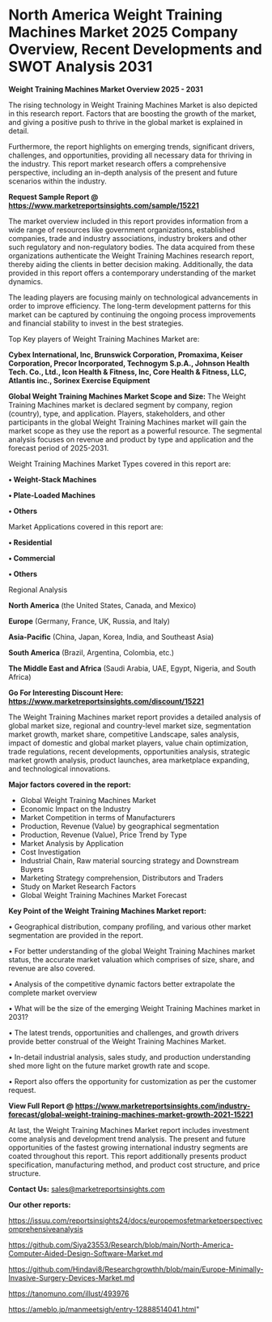 # North America Weight Training Machines Market 2025 Company Overview, Recent Developments and SWOT Analysis 2031

<Strong> Weight Training Machines Market Overview 2025 - 2031</strong>

The rising technology in Weight Training Machines Market is also depicted in this research report. Factors that are boosting the growth of the market, and giving a positive push to thrive in the global market is explained in detail.

Furthermore, the report highlights on emerging trends, significant drivers, challenges, and opportunities, providing all necessary data for thriving in the industry. This report market research offers a comprehensive perspective, including an in-depth analysis of the present and future scenarios within the industry.

<strong>Request Sample Report @ <a href=https://www.marketreportsinsights.com/sample/15221>https://www.marketreportsinsights.com/sample/15221</a></strong>

The market overview included in this report provides information from a wide range of resources like government organizations, established companies, trade and industry associations, industry brokers and other such regulatory and non-regulatory bodies. The data acquired from these organizations authenticate the Weight Training Machines research report, thereby aiding the clients in better decision making. Additionally, the data provided in this report offers a contemporary understanding of the market dynamics.

The leading players are focusing mainly on technological advancements in order to improve efficiency. The long-term development patterns for this market can be captured by continuing the ongoing process improvements and financial stability to invest in the best strategies.

Top Key players of Weight Training Machines Market are:

<strong>Cybex International, Inc, Brunswick Corporation, Promaxima, Keiser Corporation, Precor Incorporated, Technogym S.p.A., Johnson Health Tech. Co., Ltd., Icon Health & Fitness, Inc, Core Health & Fitness, LLC, Atlantis inc., Sorinex Exercise Equipment</strong>

<strong><b>Global Weight Training Machines Market Scope and Size:</b></strong>
The Weight Training Machines market is declared segment by company, region (country), type, and application. Players, stakeholders, and other participants in the global Weight Training Machines market will gain the market scope as they use the report as a powerful resource. The segmental analysis focuses on revenue and product by type and application and the forecast period of 2025-2031.

Weight Training Machines Market Types covered in this report are:

<strong>• Weight-Stack Machines

• Plate-Loaded Machines

• Others</strong>

Market Applications covered in this report are:

<strong>• Residential

• Commercial

• Others</strong> 

Regional Analysis

<strong>North America</strong> (the United States, Canada, and Mexico)

<strong>Europe</strong> (Germany, France, UK, Russia, and Italy)

<strong>Asia-Pacific</strong> (China, Japan, Korea, India, and Southeast Asia)

<strong>South America</strong> (Brazil, Argentina, Colombia, etc.)

<strong>The Middle East and Africa</strong> (Saudi Arabia, UAE, Egypt, Nigeria, and South Africa)

<strong>Go For Interesting Discount Here: <a href=https://www.marketreportsinsights.com/discount/15221>https://www.marketreportsinsights.com/discount/15221</a></strong>

The Weight Training Machines market report provides a detailed analysis of global market size, regional and country-level market size, segmentation market growth, market share, competitive Landscape, sales analysis, impact of domestic and global market players, value chain optimization, trade regulations, recent developments, opportunities analysis, strategic market growth analysis, product launches, area marketplace expanding, and technological innovations.

<strong><b>Major factors covered in the report:</b></strong>
<ul>
  <li>Global Weight Training Machines Market </li>
  <li>Economic Impact on the Industry</li>
  <li>Market Competition in terms of Manufacturers</li>
  <li>Production, Revenue (Value) by geographical segmentation</li>
  <li>Production, Revenue (Value), Price Trend by Type</li>
  <li>Market Analysis by Application</li>
  <li>Cost Investigation</li>
  <li>Industrial Chain, Raw material sourcing strategy and Downstream Buyers</li>
  <li>Marketing Strategy comprehension, Distributors and Traders</li>
  <li>Study on Market Research Factors</li>
  <li>Global Weight Training Machines Market Forecast</li>
</ul>

<strong><b>Key Point of the Weight Training Machines Market report:</b></strong>

• Geographical distribution, company profiling, and various other market segmentation are provided in the report.

• For better understanding of the global Weight Training Machines market status, the accurate market valuation which comprises of size, share, and revenue are also covered.

• Analysis of the competitive dynamic factors better extrapolate the complete market overview

• What will be the size of the emerging Weight Training Machines market in 2031?

• The latest trends, opportunities and challenges, and growth drivers provide better construal of the Weight Training Machines Market.

• In-detail industrial analysis, sales study, and production understanding shed more light on the future market growth rate and scope.

• Report also offers the opportunity for customization as per the customer request.

<strong><b>View Full Report @ <a href=https://www.marketreportsinsights.com/industry-forecast/global-weight-training-machines-market-growth-2021-15221>https://www.marketreportsinsights.com/industry-forecast/global-weight-training-machines-market-growth-2021-15221</a></b></strong>


At last, the Weight Training Machines Market report includes investment come analysis and development trend analysis. The present and future opportunities of the fastest growing international industry segments are coated throughout this report. This report additionally presents product specification, manufacturing method, and product cost structure, and price structure.

<strong>Contact Us:</strong>
sales@marketreportsinsights.com

<strong>Our other reports:</strong>

<a href=https://issuu.com/reportsinsights24/docs/europemosfetmarketperspectivecomprehensiveanalysis>https://issuu.com/reportsinsights24/docs/europemosfetmarketperspectivecomprehensiveanalysis</a>

<a href=https://github.com/Siya23553/Research/blob/main/North-America-Computer-Aided-Design-Software-Market.md>https://github.com/Siya23553/Research/blob/main/North-America-Computer-Aided-Design-Software-Market.md</a>

<a href=https://github.com/Hindavi8/Researchgrowthh/blob/main/Europe-Minimally-Invasive-Surgery-Devices-Market.md>https://github.com/Hindavi8/Researchgrowthh/blob/main/Europe-Minimally-Invasive-Surgery-Devices-Market.md</a>

<a href=https://tanomuno.com/illust/493976>https://tanomuno.com/illust/493976</a>

<a href=https://ameblo.jp/manmeetsigh/entry-12888514041.html>https://ameblo.jp/manmeetsigh/entry-12888514041.html</a>"
